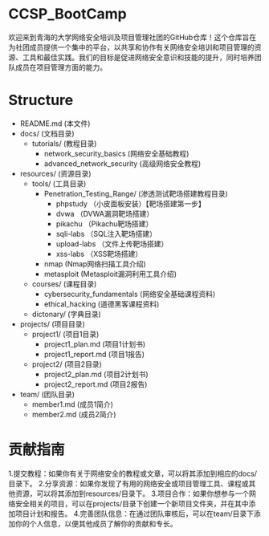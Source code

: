 # CCSP_BootCamp
欢迎来到青海的大学网络安全培训及项目管理社团的GitHub仓库！这个仓库旨在为社团成员提供一个集中的平台，以共享和协作有关网络安全培训和项目管理的资源、工具和最佳实践。我们的目标是促进网络安全意识和技能的提升，同时培养团队成员在项目管理方面的能力。

# Structure
- README.md (本文件)
- docs/ (文档目录)
  - tutorials/ (教程目录)
    - network_security_basics (网络安全基础教程)
    - advanced_network_security (高级网络安全教程)
- resources/ (资源目录)
  - tools/ (工具目录)
    - Penetration_Testing_Range/ (渗透测试靶场搭建教程目录)
      - phpstudy （小皮面板安装）【靶场搭建第一步】
      - dvwa （DVWA漏洞靶场搭建）
      - pikachu （Pikachu靶场搭建）
      - sqli-labs （SQL注入靶场搭建）
      - upload-labs （文件上传靶场搭建）
      - xss-labs （XSS靶场搭建）
    - nmap (Nmap网络扫描工具介绍)
    - metasploit (Metasploit漏洞利用工具介绍)
  - courses/ (课程目录)
    - cybersecurity_fundamentals (网络安全基础课程资料)
    - ethical_hacking (道德黑客课程资料)
  - dictonary/ (字典目录)
- projects/ (项目目录)
  - project1/ (项目1目录)
    - project1_plan.md (项目1计划书)
    - project1_report.md (项目1报告)
  - project2/ (项目2目录)
    - project2_plan.md (项目2计划书)
    - project2_report.md (项目2报告)
- team/ (团队目录)
  - member1.md (成员1简介)
  - member2.md (成员2简介)

# 贡献指南
1.提交教程：如果你有关于网络安全的教程或文章，可以将其添加到相应的docs/目录下。
2.分享资源：如果你发现了有用的网络安全或项目管理工具、课程或其他资源，可以将其添加到resources/目录下。
3.项目合作：如果你想参与一个网络安全相关的项目，可以在projects/目录下创建一个新项目文件夹，并在其中添加项目计划和报告。
4.完善团队信息：在通过团队审核后，可以在team/目录下添加你的个人信息，以便其他成员了解你的贡献和专长。